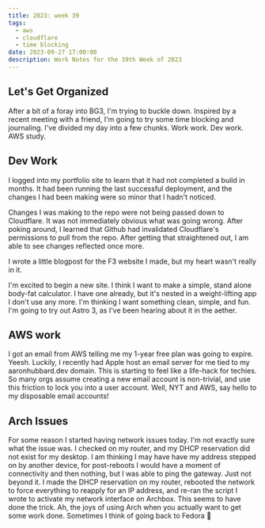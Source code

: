 ```yaml
---
title: 2023: week 39
tags:
  - aws
  - cloudflare
  - time blocking
date: 2023-09-27 17:00:00
description: Work Notes for the 39th Week of 2023
---
```


## Let's Get Organized

After a bit of a foray into BG3, I'm trying to buckle down. Inspired by a recent meeting with a friend, I'm going to try some time blocking and journaling. I've divided my day into a few chunks. Work work. Dev work. AWS study.

## Dev Work

I logged into my portfolio site to learn that it had not completed a build in months. It had been running the last successful deployment, and the changes I had been making were so minor that I hadn't noticed. 

Changes I was making to the repo were not being passed down to Cloudflare. It was not immediately obvious what was going wrong. After poking around, I learned that Github had invalidated Cloudflare's permissions to pull from the repo. After getting that straightened out, I am able to see changes reflected once more.

I wrote a little blogpost for the F3 website I made, but my heart wasn't really in it. 

I'm excited to begin a new site. I think I want to make a simple, stand alone body-fat calculator. I have one already, but it's nested in a weight-lifting app I don't use any more. I'm thinking I want something clean, simple, and fun. I'm going to try out Astro 3, as I've been hearing about it in the aether. 

## AWS work

I got an email from AWS telling me my 1-year free plan was going to expire. Yeesh. Luckily, I recently had Apple host an email server for me tied to my aaronhubbard.dev domain. This is starting to feel like a life-hack for techies. So many orgs assume creating a new email account is non-trivial, and use this friction to lock you into a user account. Well, NYT and AWS, say hello to my disposable email accounts!

## Arch Issues
For some reason I started having network issues today. I'm not exactly sure what the issue was. I checked on my router, and my DHCP reservation did not exist for my desktop. I am thinking I may have have my address stepped on by another device, for post-reboots I would have a moment of connectivity and then nothing, but I was able to ping the gateway. Just not beyond it. I made the DHCP reservation on my router, rebooted the network to force everything to reapply for an IP address, and re-ran the script I wrote to activate my network interface on Archbox. This seems to have done the trick. Ah, the joys of using Arch when you actually want to get some work done. Sometimes I think of going back to Fedora 🤔